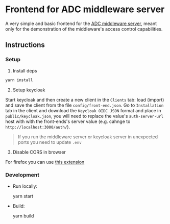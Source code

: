 # Frontend for ADC middleware server

A very simple and basic frontend for the [ADC middleware server](https://github.com/Ross65536/adc-middleware), meant only for the demonstration of the middleware's access control capabilities.

## Instructions

### Setup

1. Install deps

```bash
yarn install
```

2. Setup keycloak

Start keycloak and then create a new client in the `Clients` tab: load (import) and save the client from the file `config/front-end.json`. Go to `Installation` tab in the client and download the `Keycloak OIDC JSON` format and place in `public/keycloak.json`, you will need to replace the value's `auth-server-url` host with with the front-ends's server value (e.g. cahnge to `http://localhost:3000/auth/`).


> If you run the middleware server or keycloak server in unexpected ports you need to update `.env`

3. Disable CORS in browser

For firefox you can use [this extension](https://addons.mozilla.org/en-US/firefox/addon/cors-everywhere/)

### Development

- Run locally:

  yarn start

- Build:

  yarn build

